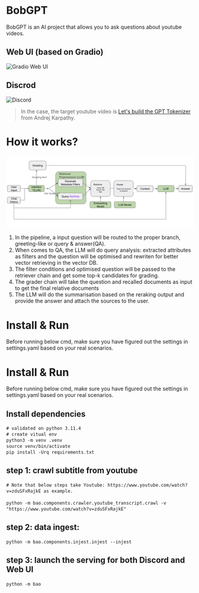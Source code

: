 # BobGPT

BobGPT is an AI project that allows you to ask questions about youtube videos.

## Web UI (based on Gradio)
![Gradio Web UI](/gradio-ui.png)
## Discrod
![Discord](discord.png)

> In the case, the target youtube video is [Let's build the GPT Tokenizer](https://www.youtube.com/watch?v=zduSFxRajkE) from Andrej Karpathy.

# How it works?
![RAG Diagram](rag-framework.png)
1. In the pipeline, a input question will be routed to the proper branch, greeting-like or query & answer(QA). 
2. When comes to QA, the LLM will do query analysis: extracted attributes as filters and the question will be optimised and rewriten for better vector retrieving in the vector DB. 
3. The filter conditions and optimised question will be passed to the retriever chain and get some top-k candidates for grading.
4. The grader chain will take the question and recalled documents as input to get the final relative documents
5. The LLM will do the summarisation based on the reraking output and provide the answer and attach the sources to the user.
# Install & Run
Before running below cmd, make sure you have figured out the settings in settings.yaml based on your real scenarios.

# Install & Run
Before running below cmd, make sure you have figured out the settings in settings.yaml based on your real scenarios.

## Install dependencies
```
# validated on python 3.11.4
# create vitual env 
python3 -m venv .venv
source venv/bin/activate
pip install -Urq requirements.txt
```

## step 1: crawl subtitle from youtube

```
# Note that below steps take Youtube: https://www.youtube.com/watch?v=zduSFxRajkE as example.

python -m bao.components.crawler.youtube_transcript.crawl -v "https://www.youtube.com/watch?v=zduSFxRajkE"
```
## step 2: data ingest:

```
python -m bao.components.injest.injest --injest
```

## step 3: launch the serving for both Discord and Web UI

```
python -m bao
```